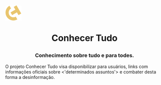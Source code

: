 # <img align=center src='./assets/images/ct-icon.png'></img>
# <p align=center >  Conhecer Tudo </p>

### <p align=center > Conhecimento sobre tudo e para todes.

O projeto Conhecer Tudo visa disponibilizar para usuários, links com informações oficiais sobre <'determinados assuntos'> e combater desta forma a desinformação.
